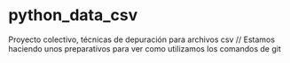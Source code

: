 # python_data_csv

Proyecto colectivo, técnicas de depuración para archivos csv // 
Estamos haciendo unos preparativos para ver como utilizamos los comandos de git
